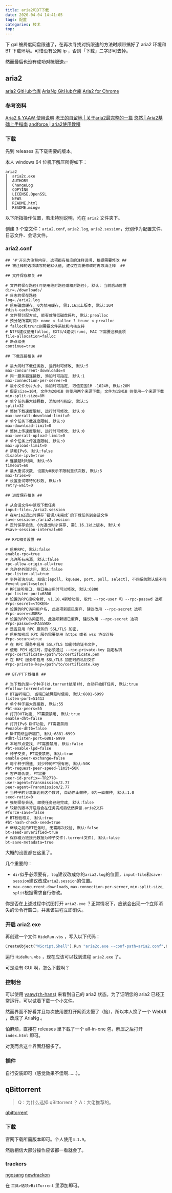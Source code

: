 ```yaml
---
title: aria2和BT下载
date: 2020-04-04 14:41:05
tags: 配置
categories: 技术
top:
---
```


下 gal 被屑度网盘限速了，在再次寻找对抗限速的方法时顺带搞好了 aria2 环境和 BT 下载环境。可惜没有公网 ip ，否则「下载」二字即可去掉。

~~然而最后也没有成功对抗限速。~~

<!-- more -->

## aria2

[aria2 GitHub仓库](https://github.com/aria2/aria2)
[AriaNg GitHub仓库](https://github.com/mayswind/AriaNg)
[Aria2 for Chrome](https://chrome.google.com/webstore/detail/aria2-for-chrome/mpkodccbngfoacfalldjimigbofkhgjn)

### 参考资料

[Aria2 & YAAW 使用说明](http://aria2c.com/usage.html)
[老王的自留地 | 关于aria2最完整的一篇](https://ivo-wang.github.io/2019/04/18/%E5%85%B3%E4%BA%8Earia2%E6%9C%80%E5%AE%8C%E6%95%B4%E7%9A%84%E4%B8%80%E7%AF%87/)
[悠然 | Aria2基础上手指南](https://zhuanlan.zhihu.com/p/30666881)
[andforce | aria2使用教程](https://www.jianshu.com/p/affdb6455218)

### 下载

先到 releases 去下载需要的版本。

本人 windows 64 位机下解压所得如下：

```plain
aria2
│  aria2c.exe
│  AUTHORS
│  ChangeLog
│  COPYING
│  LICENSE.OpenSSL
│  NEWS
│  README.html
│  README.mingw
```

以下所指操作位置，若未特别说明，均在 `aria2` 文件夹下。

创建 3 个空文件：`aria2.conf`, `aria2.log`, `aria2.session`，分别作为配置文件、日志文件、会话文件。

### aria2.conf

```plain
## '#'开头为注释内容, 选项都有相应的注释说明, 根据需要修改 ##
## 被注释的选项填写的是默认值, 建议在需要修改时再取消注释  ##

## 文件保存相关 ##

# 文件的保存路径(可使用绝对路径或相对路径), 默认: 当前启动位置
dir=./downloads/
# 日志的保存路径
log=./aria2.log
# 启用磁盘缓存, 0为禁用缓存, 需1.16以上版本, 默认:16M
#disk-cache=32M
# 文件预分配方式, 能有效降低磁盘碎片, 默认:prealloc
# 预分配所需时间: none < falloc ? trunc < prealloc
# falloc和trunc则需要文件系统和内核支持
# NTFS建议使用falloc, EXT3/4建议trunc, MAC 下需要注释此项
file-allocation=falloc
# 断点续传
continue=true

## 下载连接相关 ##

# 最大同时下载任务数, 运行时可修改, 默认:5
max-concurrent-downloads=4
# 同一服务器连接数, 添加时可指定, 默认:1
max-connection-per-server=8
# 最小文件分片大小, 添加时可指定, 取值范围1M -1024M, 默认:20M
# 假定size=10M, 文件为20MiB 则使用两个来源下载; 文件为15MiB 则使用一个来源下载
min-split-size=8M
# 单个任务最大线程数, 添加时可指定, 默认:5
split=32
# 整体下载速度限制, 运行时可修改, 默认:0
max-overall-download-limit=0
# 单个任务下载速度限制, 默认:0
max-download-limit=0
# 整体上传速度限制, 运行时可修改, 默认:0
max-overall-upload-limit=0
# 单个任务上传速度限制, 默认:0
max-upload-limit=0
# 禁用IPv6, 默认:false
disable-ipv6=true
# 连接超时时间, 默认:60
timeout=60
# 最大重试次数, 设置为0表示不限制重试次数, 默认:5
max-tries=0
# 设置重试等待的秒数, 默认:0
retry-wait=0

## 进度保存相关 ##

# 从会话文件中读取下载任务
input-file=./aria2.session
# 在Aria2退出时保存`错误/未完成`的下载任务到会话文件
save-session=./aria2.session
# 定时保存会话, 0为退出时才保存, 需1.16.1以上版本, 默认:0
#save-session-interval=60

## RPC相关设置 ##

# 启用RPC, 默认:false
enable-rpc=true
# 允许所有来源, 默认:false
rpc-allow-origin-all=true
# 允许非外部访问, 默认:false
rpc-listen-all=true
# 事件轮询方式, 取值:[epoll, kqueue, port, poll, select], 不同系统默认值不同
#event-poll=select
# RPC监听端口, 端口被占用时可以修改, 默认:6800
rpc-listen-port=6800
# 设置的RPC授权令牌, v1.18.4新增功能, 取代 --rpc-user 和 --rpc-passwd 选项
#rpc-secret=<TOKEN>
# 设置的RPC访问用户名, 此选项新版已废弃, 建议改用 --rpc-secret 选项
#rpc-user=<USER>
# 设置的RPC访问密码, 此选项新版已废弃, 建议改用 --rpc-secret 选项
#rpc-passwd=<PASSWD>
# 是否启用 RPC 服务的 SSL/TLS 加密,
# 启用加密后 RPC 服务需要使用 https 或者 wss 协议连接
#rpc-secure=true
# 在 RPC 服务中启用 SSL/TLS 加密时的证书文件,
# 使用 PEM 格式时，您必须通过 --rpc-private-key 指定私钥
#rpc-certificate=/path/to/certificate.pem
# 在 RPC 服务中启用 SSL/TLS 加密时的私钥文件
#rpc-private-key=/path/to/certificate.key

## BT/PT下载相关 ##

# 当下载的是一个种子(以.torrent结尾)时, 自动开始BT任务, 默认:true
#follow-torrent=true
# BT监听端口, 当端口被屏蔽时使用, 默认:6881-6999
listen-port=51413
# 单个种子最大连接数, 默认:55
#bt-max-peers=55
# 打开DHT功能, PT需要禁用, 默认:true
enable-dht=false
# 打开IPv6 DHT功能, PT需要禁用
#enable-dht6=false
# DHT网络监听端口, 默认:6881-6999
#dht-listen-port=6881-6999
# 本地节点查找, PT需要禁用, 默认:false
#bt-enable-lpd=false
# 种子交换, PT需要禁用, 默认:true
enable-peer-exchange=false
# 每个种子限速, 对少种的PT很有用, 默认:50K
#bt-request-peer-speed-limit=50K
# 客户端伪装, PT需要
peer-id-prefix=-TR2770-
user-agent=Transmission/2.77
peer-agent=Transmission/2.77
# 当种子的分享率达到这个数时, 自动停止做种, 0为一直做种, 默认:1.0
seed-ratio=0
# 强制保存会话, 即使任务已经完成, 默认:false
# 较新的版本开启后会在任务完成后依然保留.aria2文件
#force-save=false
# BT校验相关, 默认:true
#bt-hash-check-seed=true
# 继续之前的BT任务时, 无需再次校验, 默认:false
bt-seed-unverified=true
# 保存磁力链接元数据为种子文件(.torrent文件), 默认:false
bt-save-metadata=true
```

大概的设置都在这里了。

几个重要的：

- `dir`似乎必须要有，`log`建议改成你的`aria2.log`的位置，`input-file`和`save-session`建议改成`aria2.session`的位置。
- `max-concurrent-downloads`, `max-connection-per-server`, `min-split-size`, `split`根据需求自行修改。

你是否在上述过程中试图打开 `aria2.exe` ？正常情况下，应该会出现一个立即消失的命令行窗口，并且该进程立即消失。

### 开启 aria2.exe

再创建一个文件 `HideRun.vbs` ，写入以下代码：

```vb
CreateObject("WScript.Shell").Run "aria2c.exe --conf-path=aria2.conf",0
```

运行 `HideRun.vbs` ，现在应该可以找到进程 `aria2.exe` 了。

可是没有 GUI 啊，怎么下载啊？

### 控制台

可以使用 [yaaw(zh-hans)](http://aria2c.com/) 来看到自己的 aria2 状态。为了证明您的 aria2 已经正常运行，可以试着下载一个小文件。

然而界面不好看并且每次使用要打开网页太慢了（恼），所以本人换了一个 WebUI ，改成了 AriaNg 。

怕麻烦，直接在 releases 里下载了一个 all-in-one 包，解压之后打开 `index.html` 即可。

对我而言这个界面舒服多了。

### 插件

自行安装即可（感觉效果不佳啊……）。

## qBittorrent

>Q：为什么选择 qBittorrent ？
>A：大佬推荐的。

[qbittorrent](https://www.qbittorrent.org/)

### 下载

官网下载所需版本即可。个人使用`4.1.9`。

然后相信大部分操作应该都一看就会了。

### trackers

[ngosang](https://github.com/ngosang/trackerslist)
[newtrackon](https://newtrackon.com/list)

在 `工具>选项>BitTorrent` 里添加即可。